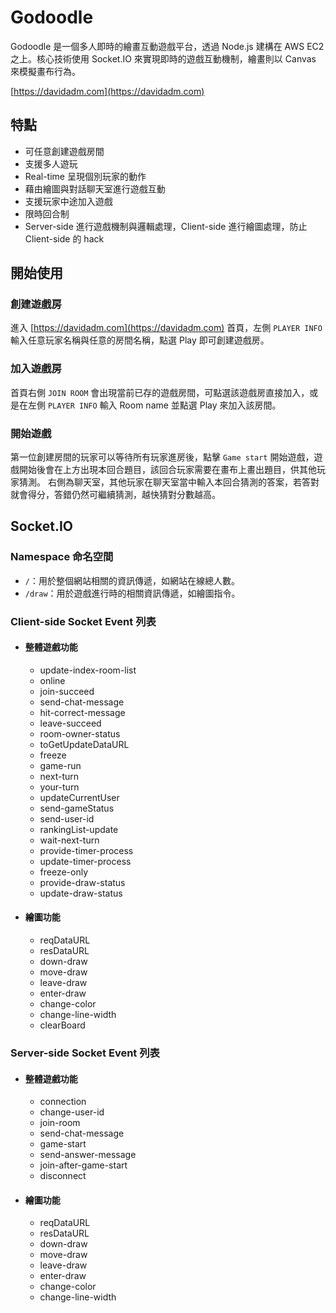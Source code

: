 # Godoodle
Godoodle 是一個多人即時的繪畫互動遊戲平台，透過 Node.js 建構在 AWS EC2 之上。核心技術使用 Socket.IO 來實現即時的遊戲互動機制，繪畫則以 Canvas 來模擬畫布行為。

[https://davidadm.com](https://davidadm.com)


## 特點
- 可任意創建遊戲房間
- 支援多人遊玩
- Real-time 呈現個別玩家的動作
- 藉由繪圖與對話聊天室進行遊戲互動
- 支援玩家中途加入遊戲
- 限時回合制
- Server-side 進行遊戲機制與邏輯處理，Client-side 進行繪圖處理，防止 Client-side 的 hack

## 開始使用
### 創建遊戲房
進入 [https://davidadm.com](https://davidadm.com) 首頁，左側 `PLAYER INFO` 輸入任意玩家名稱與任意的房間名稱，點選 Play 即可創建遊戲房。

### 加入遊戲房
首頁右側 `JOIN ROOM` 會出現當前已存的遊戲房間，可點選該遊戲房直接加入，或是在左側 `PLAYER INFO` 輸入 Room name 並點選 Play 來加入該房間。

### 開始遊戲
第一位創建房間的玩家可以等待所有玩家進房後，點擊 `Game start` 開始遊戲，遊戲開始後會在上方出現本回合題目，該回合玩家需要在畫布上畫出題目，供其他玩家猜測。
右側為聊天室，其他玩家在聊天室當中輸入本回合猜測的答案，若答對就會得分，答錯仍然可繼續猜測，越快猜對分數越高。

## Socket.IO
### Namespace 命名空間
- `/`：用於整個網站相關的資訊傳遞，如網站在線總人數。
- `/draw`：用於遊戲進行時的相關資訊傳遞，如繪圖指令。

### Client-side Socket Event 列表
- #### 整體遊戲功能
  - update-index-room-list
  - online
  - join-succeed
  - send-chat-message
  - hit-correct-message
  - leave-succeed
  - room-owner-status
  - toGetUpdateDataURL
  - freeze
  - game-run
  - next-turn
  - your-turn
  - updateCurrentUser
  - send-gameStatus
  - send-user-id
  - rankingList-update
  - wait-next-turn
  - provide-timer-process
  - update-timer-process
  - freeze-only
  - provide-draw-status
  - update-draw-status
- #### 繪圖功能
  - reqDataURL
  - resDataURL
  - down-draw
  - move-draw
  - leave-draw
  - enter-draw
  - change-color
  - change-line-width
  - clearBoard

### Server-side Socket Event 列表
- #### 整體遊戲功能
  - connection
  - change-user-id
  - join-room
  - send-chat-message
  - game-start
  - send-answer-message
  - join-after-game-start
  - disconnect
- #### 繪圖功能
  - reqDataURL
  - resDataURL
  - down-draw
  - move-draw
  - leave-draw
  - enter-draw
  - change-color
  - change-line-width